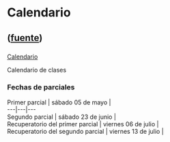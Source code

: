 # Calendario
([fuente](https://campus.exactas.uba.ar/course/view.php?id=990&section=2))
---
###
[Calendario](https://campus.exactas.uba.ar/course/view.php?id=990&section=2)

Calendario de clases

###

### Fechas de parciales

Primer parcial | sábado 05 de mayo |  
---|---|---  
Segundo parcial | sábado 23 de junio |  
Recuperatorio del primer parcial | viernes 06 de julio |  
Recuperatorio del segundo parcial | viernes 13 de julio |  
  


